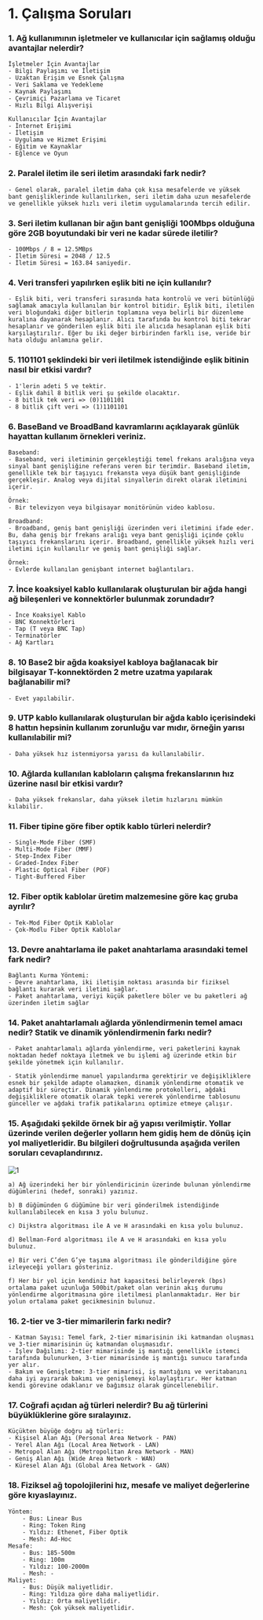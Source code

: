 # 1. Çalışma Soruları

### 1. Ağ kullanımının işletmeler ve kullanıcılar için sağlamış olduğu avantajlar nelerdir?

    İşletmeler İçin Avantajlar
    - Bilgi Paylaşımı ve İletişim
    - Uzaktan Erişim ve Esnek Çalışma
    - Veri Saklama ve Yedekleme
    - Kaynak Paylaşımı
    - Çevrimiçi Pazarlama ve Ticaret
    - Hızlı Bilgi Alışverişi

    Kullanıcılar İçin Avantajlar
    - İnternet Erişimi
    - İletişim
    - Uygulama ve Hizmet Erişimi
    - Eğitim ve Kaynaklar
    - Eğlence ve Oyun

### 2. Paralel iletim ile seri iletim arasındaki fark nedir?

    - Genel olarak, paralel iletim daha çok kısa mesafelerde ve yüksek bant genişliklerinde kullanılırken, seri iletim daha uzun mesafelerde ve genellikle yüksek hızlı veri iletim uygulamalarında tercih edilir.

### 3. Seri iletim kullanan bir ağın bant genişliği 100Mbps olduğuna göre 2GB boyutundaki bir veri ne kadar sürede iletilir?

    - 100Mbps / 8 = 12.5MBps
    - İletim Süresi = 2048 / 12.5
    - İletim Süresi = 163.84 saniyedir.

### 4. Veri transferi yapılırken eşlik biti ne için kullanılır?

    - Eşlik biti, veri transferi sırasında hata kontrolü ve veri bütünlüğü sağlamak amacıyla kullanılan bir kontrol bitidir. Eşlik biti, iletilen veri bloğundaki diğer bitlerin toplamına veya belirli bir düzenleme kuralına dayanarak hesaplanır. Alıcı tarafında bu kontrol biti tekrar hesaplanır ve gönderilen eşlik biti ile alıcıda hesaplanan eşlik biti karşılaştırılır. Eğer bu iki değer birbirinden farklı ise, veride bir hata olduğu anlamına gelir.

### 5. 1101101 şeklindeki bir veri iletilmek istendiğinde eşlik bitinin nasıl bir etkisi vardır?

    - 1'lerin adeti 5 ve tektir.
    - Eşlik dahil 8 bitlik veri şu şekilde olacaktır.
    - 8 bitlik tek veri => (0)1101101
    - 8 bitlik çift veri => (1)1101101

### 6. BaseBand ve BroadBand kavramlarını açıklayarak günlük hayattan kullanım örnekleri veriniz.

    Baseband:
    - Baseband, veri iletiminin gerçekleştiği temel frekans aralığına veya sinyal bant genişliğine referans veren bir terimdir. Baseband iletim, genellikle tek bir taşıyıcı frekansta veya düşük bant genişliğinde gerçekleşir. Analog veya dijital sinyallerin direkt olarak iletimini içerir.

    Örnek:
    - Bir televizyon veya bilgisayar monitörünün video kablosu.

    Broadband:
    - Broadband, geniş bant genişliği üzerinden veri iletimini ifade eder. Bu, daha geniş bir frekans aralığı veya bant genişliği içinde çoklu taşıyıcı frekanslarını içerir. Broadband, genellikle yüksek hızlı veri iletimi için kullanılır ve geniş bant genişliği sağlar.

    Örnek:
    - Evlerde kullanılan genişbant internet bağlantıları.

### 7. İnce koaksiyel kablo kullanılarak oluşturulan bir ağda hangi ağ bileşenleri ve konnektörler bulunmak zorundadır?

    - İnce Koaksiyel Kablo
    - BNC Konnektörleri
    - Tap (T veya BNC Tap)
    - Terminatörler
    - Ağ Kartları

### 8. 10 Base2 bir ağda koaksiyel kabloya bağlanacak bir bilgisayar T-konnektörden 2 metre uzatma yapılarak bağlanabilir mi?

    - Evet yapılabilir.

### 9. UTP kablo kullanılarak oluşturulan bir ağda kablo içerisindeki 8 hattın hepsinin kullanım zorunluğu var mıdır, örneğin yarısı kullanılabilir mi?

    - Daha yüksek hız istenmiyorsa yarısı da kullanılabilir.

### 10. Ağlarda kullanılan kabloların çalışma frekanslarının hız üzerine nasıl bir etkisi vardır?

    - Daha yüksek frekanslar, daha yüksek iletim hızlarını mümkün kılabilir.

### 11. Fiber tipine göre fiber optik kablo türleri nelerdir?

    - Single-Mode Fiber (SMF)
    - Multi-Mode Fiber (MMF)
    - Step-Index Fiber
    - Graded-Index Fiber
    - Plastic Optical Fiber (POF)
    - Tight-Buffered Fiber

### 12. Fiber optik kablolar üretim malzemesine göre kaç gruba ayrılır?

    - Tek-Mod Fiber Optik Kablolar
    - Çok-Modlu Fiber Optik Kablolar

### 13. Devre anahtarlama ile paket anahtarlama arasındaki temel fark nedir?

    Bağlantı Kurma Yöntemi:
    - Devre anahtarlama, iki iletişim noktası arasında bir fiziksel bağlantı kurarak veri iletimi sağlar.
    - Paket anahtarlama, veriyi küçük paketlere böler ve bu paketleri ağ üzerinden iletim sağlar

### 14. Paket anahtarlamalı ağlarda yönlendirmenin temel amacı nedir? Statik ve dinamik yönlendirmenin farkı nedir?

    - Paket anahtarlamalı ağlarda yönlendirme, veri paketlerini kaynak noktadan hedef noktaya iletmek ve bu işlemi ağ üzerinde etkin bir şekilde yönetmek için kullanılır.

    - Statik yönlendirme manuel yapılandırma gerektirir ve değişikliklere esnek bir şekilde adapte olamazken, dinamik yönlendirme otomatik ve adaptif bir süreçtir. Dinamik yönlendirme protokolleri, ağdaki değişikliklere otomatik olarak tepki vererek yönlendirme tablosunu günceller ve ağdaki trafik patikalarını optimize etmeye çalışır.

### 15. Aşağıdaki şekilde örnek bir ağ yapısı verilmiştir. Yollar üzerinde verilen değerler yolların hem gidiş hem de dönüş için yol maliyetleridir. Bu bilgileri doğrultusunda aşağıda verilen soruları cevaplandırınız.

![1](images/1.png)

    a) Ağ üzerindeki her bir yönlendiricinin üzerinde bulunan yönlendirme düğümlerini (hedef, sonraki) yazınız.

    b) B düğümünden G düğümüne bir veri gönderilmek istendiğinde kullanılabilecek en kısa 3 yolu bulunuz.

    c) Dijkstra algoritması ile A ve H arasındaki en kısa yolu bulunuz.

    d) Bellman-Ford algoritması ile A ve H arasındaki en kısa yolu bulunuz.

    e) Bir veri C’den G’ye taşıma algoritması ile gönderildiğine göre izleyeceği yolları gösteriniz.

    f) Her bir yol için kendiniz hat kapasitesi belirleyerek (bps) ortalama paket uzunluğa 500bit/paket olan verinin akış durumu yönlendirme algoritmasına göre iletilmesi planlanmaktadır. Her bir yolun ortalama paket gecikmesinin bulunuz.

### 16. 2-tier ve 3-tier mimarilerin farkı nedir?

    - Katman Sayısı: Temel fark, 2-tier mimarisinin iki katmandan oluşması ve 3-tier mimarisinin üç katmandan oluşmasıdır.
    - İşlev Dağılımı: 2-tier mimarisinde iş mantığı genellikle istemci tarafında bulunurken, 3-tier mimarisinde iş mantığı sunucu tarafında yer alır.
    - Bakım ve Genişletme: 3-tier mimarisi, iş mantığını ve veritabanını daha iyi ayırarak bakımı ve genişlemeyi kolaylaştırır. Her katman kendi görevine odaklanır ve bağımsız olarak güncellenebilir.

### 17. Coğrafi açıdan ağ türleri nelerdir? Bu ağ türlerini büyüklüklerine göre sıralayınız.

    Küçükten büyüğe doğru ağ türleri:
    - Kişisel Alan Ağı (Personal Area Network - PAN)
    - Yerel Alan Ağı (Local Area Network - LAN)
    - Metropol Alan Ağı (Metropolitan Area Network - MAN)
    - Geniş Alan Ağı (Wide Area Network - WAN)
    - Küresel Alan Ağı (Global Area Network - GAN)

### 18. Fiziksel ağ topolojilerini hız, mesafe ve maliyet değerlerine göre kıyaslayınız.

    Yöntem:
        - Bus: Linear Bus
        - Ring: Token Ring
        - Yıldız: Ethenet, Fiber Optik
        - Mesh: Ad-Hoc
    Mesafe:
        - Bus: 185-500m
        - Ring: 100m
        - Yıldız: 100-2000m
        - Mesh: -
    Maliyet:
        - Bus: Düşük maliyetlidir.
        - Ring: Yıldıza göre daha maliyetlidir.
        - Yıldız: Orta maliyetlidir.
        - Mesh: Çok yüksek maliyetlidir.
